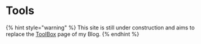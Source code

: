 # Tools

{% hint style="warning" %}
This site is still under construction and aims to replace the [ToolBox](https://www.d3vyce.fr/toolbox/) page of my Blog.
{% endhint %}

